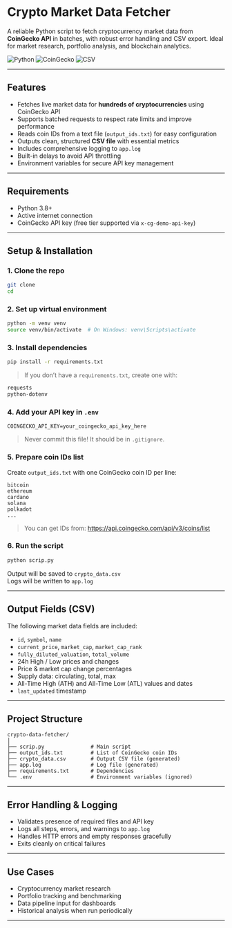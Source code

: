 # Crypto Market Data Fetcher

A reliable Python script to fetch cryptocurrency market data from **CoinGecko API** in batches, with robust error handling and CSV export. Ideal for market research, portfolio analysis, and blockchain analytics.

![Python](https://img.shields.io/badge/Python-3.8%2B-blue)
![CoinGecko](https://img.shields.io/badge/API-CoinGecko-green)
![CSV](https://img.shields.io/badge/Output-CSV-blueviolet)

---

## Features
- Fetches live market data for **hundreds of cryptocurrencies** using CoinGecko API
- Supports batched requests to respect rate limits and improve performance
- Reads coin IDs from a text file (`output_ids.txt`) for easy configuration
- Outputs clean, structured **CSV file** with essential metrics
- Includes comprehensive logging to `app.log`
- Built-in delays to avoid API throttling
- Environment variables for secure API key management

---

## Requirements
- Python 3.8+
- Active internet connection
- CoinGecko API key (free tier supported via `x-cg-demo-api-key`)

---

## Setup & Installation

### 1. Clone the repo
```bash
git clone 
cd 
```

### 2. Set up virtual environment
```bash
python -m venv venv
source venv/bin/activate  # On Windows: venv\Scripts\activate
```

### 3. Install dependencies
```bash
pip install -r requirements.txt
```

> If you don’t have a `requirements.txt`, create one with:
```txt
requests
python-dotenv
```

### 4. Add your API key in `.env`
```env
COINGECKO_API_KEY=your_coingecko_api_key_here
```
> Never commit this file! It should be in `.gitignore`.

### 5. Prepare coin IDs list
Create `output_ids.txt` with one CoinGecko coin ID per line:
```
bitcoin
ethereum
cardano
solana
polkadot
...
```
> You can get IDs from: https://api.coingecko.com/api/v3/coins/list

### 6. Run the script
```bash
python scrip.py
```

Output will be saved to `crypto_data.csv`  
Logs will be written to `app.log`

---

## Output Fields (CSV)
The following market data fields are included:
- `id`, `symbol`, `name`
- `current_price`, `market_cap`, `market_cap_rank`
- `fully_diluted_valuation`, `total_volume`
- 24h High / Low prices and changes
- Price & market cap change percentages
- Supply data: circulating, total, max
- All-Time High (ATH) and All-Time Low (ATL) values and dates
- `last_updated` timestamp

---

## Project Structure
```
crypto-data-fetcher/
│
├── scrip.py               # Main script
├── output_ids.txt         # List of CoinGecko coin IDs
├── crypto_data.csv        # Output CSV file (generated)
├── app.log                # Log file (generated)
├── requirements.txt       # Dependencies
└── .env                   # Environment variables (ignored)
```

---

## Error Handling & Logging
- Validates presence of required files and API key
- Logs all steps, errors, and warnings to `app.log`
- Handles HTTP errors and empty responses gracefully
- Exits cleanly on critical failures

---

## Use Cases
- Cryptocurrency market research
- Portfolio tracking and benchmarking
- Data pipeline input for dashboards
- Historical analysis when run periodically

---
